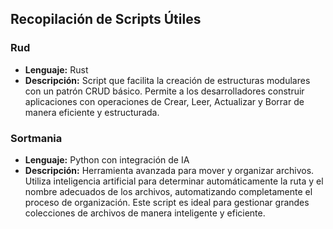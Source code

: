 ## Recopilación de Scripts Útiles

### Rud
- **Lenguaje:** Rust
- **Descripción:** Script que facilita la creación de estructuras modulares con un patrón CRUD básico. Permite a los desarrolladores construir aplicaciones con operaciones de Crear, Leer, Actualizar y Borrar de manera eficiente y estructurada.

### Sortmania
- **Lenguaje:** Python con integración de IA
- **Descripción:** Herramienta avanzada para mover y organizar archivos. Utiliza inteligencia artificial para determinar automáticamente la ruta y el nombre adecuados de los archivos, automatizando completamente el proceso de organización. Este script es ideal para gestionar grandes colecciones de archivos de manera inteligente y eficiente.
